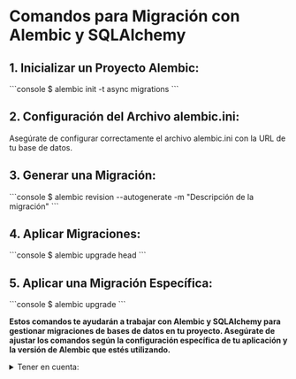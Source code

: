 # Comandos para Migración con Alembic y SQLAlchemy
 
## 1. Inicializar un Proyecto Alembic:
<div class="termy">
```console
$ alembic init -t async migrations
```
</div>

## 2. Configuración del Archivo alembic.ini:
Asegúrate de configurar correctamente el archivo alembic.ini con la URL de tu base de datos.


## 3. Generar una Migración:
<div class="termy">
```console
$ alembic revision --autogenerate -m "Descripción de la migración"
```
</div>


## 4. Aplicar Migraciones:
<div class="termy">
```console
$ alembic upgrade head
```
</div>

## 5. Aplicar una Migración Específica:
<div class="termy">
```console
$ alembic upgrade <identificador>
```
</div>

**Estos comandos te ayudarán a trabajar con Alembic y SQLAlchemy para gestionar migraciones de bases de datos en tu proyecto. Asegúrate de ajustar los comandos según la configuración específica de tu aplicación y la versión de Alembic que estés utilizando.**

<details markdown="1">
<summary>Tener en cuenta: </summary>
Ten en cuenta que los modelos nuevos que se vayan agregando deben estar importados en el directorio `core/databases/models/__init__.py` como en el siguiente ejemplo:
```Python
from . import Endpoints
from . import EndpointsGroups
from . import EndpointsRoles
...
# Demás importaciones
```
</details>
